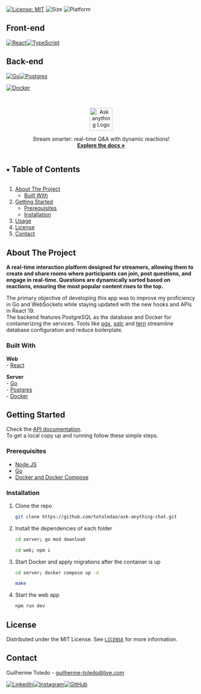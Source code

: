 [![License: MIT][license-shield]][license-url]
![Size](https://img.shields.io/github/repo-size/totoledao/ask-anything-chat)
![Platform](https://img.shields.io/badge/platform-Web-7F00FF)

## Front-end

[![React][react-shield]][react-url][![TypeScript][typescript-shield]][typescript-url]

## Back-end

[![Go][go-shield]][go-url][![Postgres][postgres-shield]][postgres-url]

[![Docker][docker-shield]][docker-url]

<!-- <br>[API documentation](server/README.md) -->

<!-- PROJECT LOGO -->
<br />
<p align="center">
  <a href="https://github.com/totoledao/ask-anything-chat">
    <img src="https://github.com/user-attachments/assets/ffee4779-2237-40c9-9dea-5d79f048d02c" alt="Ask anything Logo" width="60">
  </a>
  
  <p align="center">
    Stream smarter: real-time Q&A with dynamic reactions!
    <br />
    <a href="https://github.com/totoledao/ask-anything-chat"><strong>Explore the docs »</strong></a>    
  </p>
</p>

<!-- TABLE OF CONTENTS -->
<details open="open">
  <summary><h2 style="display: inline-block">Table of Contents</h2></summary>
  <ol>
    <li>
      <a href="#about-the-project">About The Project</a>
      <ul>
        <li><a href="#built-with">Built With</a></li>
      </ul>
    </li>
    <li>
      <a href="#getting-started">Getting Started</a>
      <ul>
        <li><a href="#prerequisites">Prerequisites</a></li>
        <li><a href="#installation">Installation</a></li>
      </ul>
    </li>    
    <li><a href="#usage">Usage</a></li>
    <li><a href="#license">License</a></li>
    <li><a href="#contact">Contact</a></li>    
  </ol>
</details>

<!-- ABOUT THE PROJECT -->

## About The Project

<!-- ![web-home](https://github.com/totoledao/totoledao/assets/40635662/11f0d79a-6733-4daa-b501-9a397c0ed065) -->

**A real-time interaction platform designed for streamers, allowing them to create and share rooms where participants can join, post questions, and engage in real-time. Questions are dynamically sorted based on reactions, ensuring the most popular content rises to the top.**

The primary objective of developing this app was to improve my proficiency in Go and WebSockets while staying updated with the new hooks and APIs in React 19.<br>
The backend features PostgreSQL as the database and Docker for containerizing the services. Tools like [pgx](https://github.com/jackc/pgx), [sqlc](https://github.com/sqlc-dev/sqlc) and [tern](https://github.com/jackc/tern) streamline database configuration and reduce boilerplate.

### Built With

**Web**<br>- [React][react-shield]

**Server**<br>- [Go][go-url]<br>- [Postgres][postgres-url]<br>- [Docker][docker-url]

<!-- GETTING STARTED -->

## Getting Started

Check the [API documentation](server/README.md).<br>
To get a local copy up and running follow these simple steps.

### Prerequisites

- [Node.JS](https://nodejs.org/)
- [Go](https://go.dev/doc/install)
- [Docker and Docker Compose](https://docs.docker.com/desktop/)

### Installation

1. Clone the repo
   ```sh
   git clone https://github.com/totoledao/ask-anything-chat.git
   ```
2. Install the dependencies of each folder
   ```sh
   cd server; go mod download
   ```
   ```sh
   cd web; npm i
   ```
3. Start Docker and apply migrations after the container is up
   ```sh
   cd server; docker compose up -d
   ```
   ```sh
   make
   ```
4. Start the web app
   ```sh
   npm run dev
   ```

<!-- USAGE EXAMPLES -->

<!-- ## Usage -->

<!-- ![web-login](https://github.com/totoledao/totoledao/assets/40635662/60743232-836d-4190-96bc-828b88c560ed)
Create an account or Login using your GitHub account -->

<!-- LICENSE -->

## License

Distributed under the MIT License. See [`LICENSE`][license-url] for more information.

<!-- CONTACT -->

## Contact

Guilherme Toledo - guilherme-toledo@live.com

[![LinkedIn](https://img.shields.io/badge/LinkedIn-0077B5?style=for-the-badge&logo=linkedin&logoColor=white)](https://www.linkedin.com/in/guilhermemtoledo/)[![Instagram](https://img.shields.io/badge/Instagram-E4405F?style=for-the-badge&logo=instagram&logoColor=white)](https://www.instagram.com/totoledao)[![GitHub](https://img.shields.io/badge/GitHub-100000?style=for-the-badge&logo=github&logoColor=whit)](https://www.github.com/totoledao)

<!-- MARKDOWN LINKS & IMAGES -->
<!-- https://www.markdownguide.org/basic-syntax/#reference-style-links -->

[license-shield]: https://img.shields.io/badge/License-MIT-blue.svg
[license-url]: https://github.com/totoledao/ask-anything-chat/blob/main/LICENSE
[linkedin-shield]: https://img.shields.io/badge/-LinkedIn-black.svg?style=for-the-badge&logo=linkedin&colorB=0e76a8
[linkedin-url]: http://www.linkedin.com/in/guilhermemtoledo
[react-shield]: https://img.shields.io/badge/React-20232A?style=for-the-badge&logo=react&logoColor=61DAFB
[react-url]: https://react.dev/
[typescript-shield]: https://img.shields.io/badge/TypeScript-007ACC?style=for-the-badge&logo=typescript&logoColor=white
[typescript-url]: https://www.typescriptlang.org/
[go-shield]: https://img.shields.io/badge/go-%2300ADD8.svg?style=for-the-badge&logo=go&logoColor=white
[go-url]: https://go.dev/
[postgres-shield]: https://img.shields.io/badge/postgres-%23316192.svg?style=for-the-badge&logo=postgresql&logoColor=white
[postgres-url]: https://www.postgresql.org/
[docker-shield]: https://img.shields.io/badge/docker-%230db7ed.svg?style=for-the-badge&logo=docker&logoColor=white
[docker-url]: https://www.docker.com/
